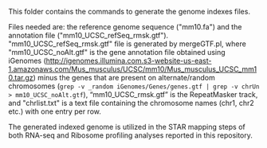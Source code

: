 This folder contains the commands to generate the genome indexes files. 

Files needed are: the reference genome sequence ("mm10.fa") and the annotation file ("mm10_UCSC_refSeq_rmsk.gtf"). 
"mm10_UCSC_refSeq_rmsk.gtf" file is generated by mergeGTF.pl, where "mm10_UCSC_noAlt.gtf" is the gene annotation file obtained using iGenomes (http://igenomes.illumina.com.s3-website-us-east-1.amazonaws.com/Mus_musculus/UCSC/mm10/Mus_musculus_UCSC_mm10.tar.gz) minus the genes that are present on alternate/random chromosomes (`grep -v _random iGenomes/Genes/genes.gtf | grep -v chrUn > mm10_UCSC_noAlt.gtf`), “mm10_UCSC_rmsk.gtf” is the RepeatMasker track, and "chrlist.txt" is a text file containing the chromosome names (chr1, chr2 etc.) with one entry per row.

The generated indexed genome is utilized in the STAR mapping steps of both RNA-seq and Ribosome profiling analyses reported in this repository.
